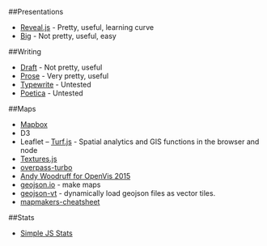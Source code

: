 ##Presentations
- [Reveal.js](https://github.com/hakimel/reveal.js) - Pretty, useful, learning curve
- [Big](https://github.com/tmcw/big) - Not pretty, useful, easy

##Writing
- [Draft](https://draftin.com) - Not pretty, useful
- [Prose](http://prose.io) - Very pretty, useful
- [Typewrite](https://typewrite.io) - Untested
- [Poetica](https://poetica.com) - Untested

##Maps
- [Mapbox](mapbox.com)
- D3
- Leaflet
– [Turf.js](http://turfjs.org) - Spatial analytics and GIS functions in the browser and node
- [Textures.js](http://riccardoscalco.github.io/textures/)
- [overpass-turbo](http://overpass-turbo.eu)
- [Andy Woodruff for OpenVis 2015](http://axismaps.github.io/blindfolded-cartography/#/)
- [geojson.io](http://geojson.io) - make maps
- [geojson-vt](https://github.com/mapbox/geojson-vt) - dynamically load geojson files as vector tiles.
- [mapmakers-cheatsheet](https://github.com/tmcw/mapmakers-cheatsheet)

##Stats
- [Simple JS Stats](https://github.com/tmcw/simple-statistics)

